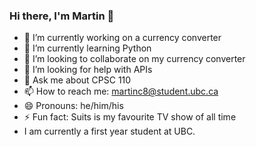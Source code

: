 ### Hi there, I'm Martin 👋

<!--
**martincai8/martincai8** is a ✨ _special_ ✨ repository because its `README.md` (this file) appears on your GitHub profile.

Here are some ideas to get you started:

- 🔭 I’m currently working on a currency converter
- 🌱 I’m currently learning Python
- 👯 I’m looking to collaborate on my currency converter
- 🤔 I’m looking for help with APIs
- 💬 Ask me about CPSC 110
- 📫 How to reach me: martinc8@student.ubc.ca 
- 😄 Pronouns: he/him/his
- ⚡ Fun fact: Suits is my favourite TV show of all time
-->

- 🔭 I’m currently working on a currency converter
- 🌱 I’m currently learning Python
- 👯 I’m looking to collaborate on my currency converter
- 🤔 I’m looking for help with APIs
- 💬 Ask me about CPSC 110
- 📫 How to reach me: martinc8@student.ubc.ca 
- 😄 Pronouns: he/him/his
- ⚡ Fun fact: Suits is my favourite TV show of all time
- I am currently a first year student at UBC.

